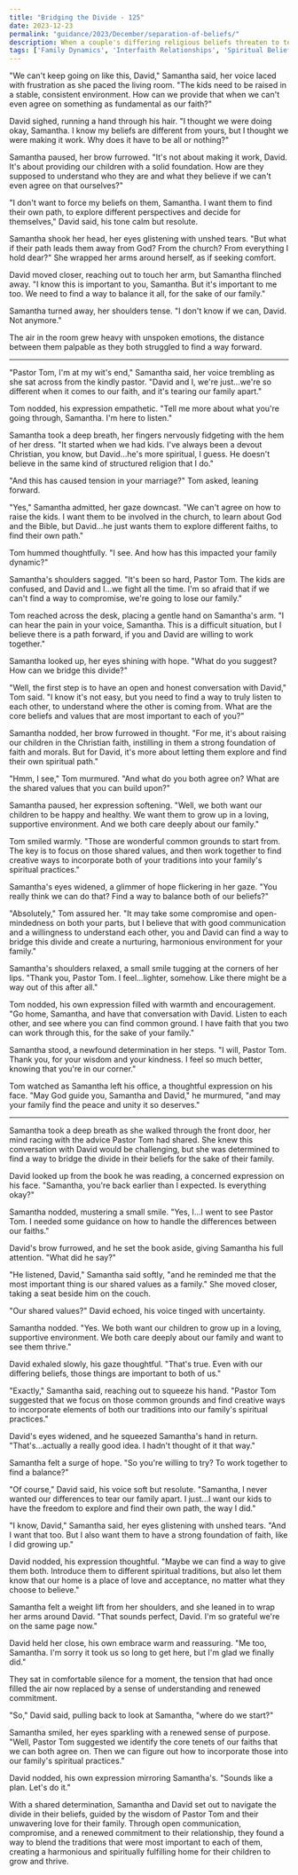```yaml
---
title: "Bridging the Divide - 125"
date: 2023-12-23
permalink: "guidance/2023/December/separation-of-beliefs/"
description: When a couple's differing religious beliefs threaten to tear their family apart, they seek the wisdom of Pastor Tom Rhodes to help them find common ground and preserve their relationship.
tags: ['Family Dynamics', 'Interfaith Relationships', 'Spiritual Beliefs', 'Communication and Compromise', 'Pastoral Guidance']
---
```

"We can't keep going on like this, David," Samantha said, her voice laced with frustration as she paced the living room. "The kids need to be raised in a stable, consistent environment. How can we provide that when we can't even agree on something as fundamental as our faith?"

David sighed, running a hand through his hair. "I thought we were doing okay, Samantha. I know my beliefs are different from yours, but I thought we were making it work. Why does it have to be all or nothing?"

Samantha paused, her brow furrowed. "It's not about making it work, David. It's about providing our children with a solid foundation. How are they supposed to understand who they are and what they believe if we can't even agree on that ourselves?"

"I don't want to force my beliefs on them, Samantha. I want them to find their own path, to explore different perspectives and decide for themselves," David said, his tone calm but resolute.

Samantha shook her head, her eyes glistening with unshed tears. "But what if their path leads them away from God? From the church? From everything I hold dear?" She wrapped her arms around herself, as if seeking comfort.

David moved closer, reaching out to touch her arm, but Samantha flinched away. "I know this is important to you, Samantha. But it's important to me too. We need to find a way to balance it all, for the sake of our family."

Samantha turned away, her shoulders tense. "I don't know if we can, David. Not anymore."

The air in the room grew heavy with unspoken emotions, the distance between them palpable as they both struggled to find a way forward.

***

"Pastor Tom, I'm at my wit's end," Samantha said, her voice trembling as she sat across from the kindly pastor. "David and I, we're just...we're so different when it comes to our faith, and it's tearing our family apart."

Tom nodded, his expression empathetic. "Tell me more about what you're going through, Samantha. I'm here to listen."

Samantha took a deep breath, her fingers nervously fidgeting with the hem of her dress. "It started when we had kids. I've always been a devout Christian, you know, but David...he's more spiritual, I guess. He doesn't believe in the same kind of structured religion that I do."

"And this has caused tension in your marriage?" Tom asked, leaning forward.

"Yes," Samantha admitted, her gaze downcast. "We can't agree on how to raise the kids. I want them to be involved in the church, to learn about God and the Bible, but David...he just wants them to explore different faiths, to find their own path."

Tom hummed thoughtfully. "I see. And how has this impacted your family dynamic?"

Samantha's shoulders sagged. "It's been so hard, Pastor Tom. The kids are confused, and David and I...we fight all the time. I'm so afraid that if we can't find a way to compromise, we're going to lose our family."

Tom reached across the desk, placing a gentle hand on Samantha's arm. "I can hear the pain in your voice, Samantha. This is a difficult situation, but I believe there is a path forward, if you and David are willing to work together."

Samantha looked up, her eyes shining with hope. "What do you suggest? How can we bridge this divide?"

"Well, the first step is to have an open and honest conversation with David," Tom said. "I know it's not easy, but you need to find a way to truly listen to each other, to understand where the other is coming from. What are the core beliefs and values that are most important to each of you?"

Samantha nodded, her brow furrowed in thought. "For me, it's about raising our children in the Christian faith, instilling in them a strong foundation of faith and morals. But for David, it's more about letting them explore and find their own spiritual path."

"Hmm, I see," Tom murmured. "And what do you both agree on? What are the shared values that you can build upon?"

Samantha paused, her expression softening. "Well, we both want our children to be happy and healthy. We want them to grow up in a loving, supportive environment. And we both care deeply about our family."

Tom smiled warmly. "Those are wonderful common grounds to start from. The key is to focus on those shared values, and then work together to find creative ways to incorporate both of your traditions into your family's spiritual practices."

Samantha's eyes widened, a glimmer of hope flickering in her gaze. "You really think we can do that? Find a way to balance both of our beliefs?"

"Absolutely," Tom assured her. "It may take some compromise and open-mindedness on both your parts, but I believe that with good communication and a willingness to understand each other, you and David can find a way to bridge this divide and create a nurturing, harmonious environment for your family."

Samantha's shoulders relaxed, a small smile tugging at the corners of her lips. "Thank you, Pastor Tom. I feel...lighter, somehow. Like there might be a way out of this after all."

Tom nodded, his own expression filled with warmth and encouragement. "Go home, Samantha, and have that conversation with David. Listen to each other, and see where you can find common ground. I have faith that you two can work through this, for the sake of your family."

Samantha stood, a newfound determination in her steps. "I will, Pastor Tom. Thank you, for your wisdom and your kindness. I feel so much better, knowing that you're in our corner."

Tom watched as Samantha left his office, a thoughtful expression on his face. "May God guide you, Samantha and David," he murmured, "and may your family find the peace and unity it so deserves."

***

Samantha took a deep breath as she walked through the front door, her mind racing with the advice Pastor Tom had shared. She knew this conversation with David would be challenging, but she was determined to find a way to bridge the divide in their beliefs for the sake of their family.

David looked up from the book he was reading, a concerned expression on his face. "Samantha, you're back earlier than I expected. Is everything okay?"

Samantha nodded, mustering a small smile. "Yes, I...I went to see Pastor Tom. I needed some guidance on how to handle the differences between our faiths."

David's brow furrowed, and he set the book aside, giving Samantha his full attention. "What did he say?"

"He listened, David," Samantha said softly, "and he reminded me that the most important thing is our shared values as a family." She moved closer, taking a seat beside him on the couch.

"Our shared values?" David echoed, his voice tinged with uncertainty.

Samantha nodded. "Yes. We both want our children to grow up in a loving, supportive environment. We both care deeply about our family and want to see them thrive."

David exhaled slowly, his gaze thoughtful. "That's true. Even with our differing beliefs, those things are important to both of us."

"Exactly," Samantha said, reaching out to squeeze his hand. "Pastor Tom suggested that we focus on those common grounds and find creative ways to incorporate elements of both our traditions into our family's spiritual practices."

David's eyes widened, and he squeezed Samantha's hand in return. "That's...actually a really good idea. I hadn't thought of it that way."

Samantha felt a surge of hope. "So you're willing to try? To work together to find a balance?"

"Of course," David said, his voice soft but resolute. "Samantha, I never wanted our differences to tear our family apart. I just...I want our kids to have the freedom to explore and find their own path, the way I did."

"I know, David," Samantha said, her eyes glistening with unshed tears. "And I want that too. But I also want them to have a strong foundation of faith, like I did growing up."

David nodded, his expression thoughtful. "Maybe we can find a way to give them both. Introduce them to different spiritual traditions, but also let them know that our home is a place of love and acceptance, no matter what they choose to believe."

Samantha felt a weight lift from her shoulders, and she leaned in to wrap her arms around David. "That sounds perfect, David. I'm so grateful we're on the same page now."

David held her close, his own embrace warm and reassuring. "Me too, Samantha. I'm sorry it took us so long to get here, but I'm glad we finally did."

They sat in comfortable silence for a moment, the tension that had once filled the air now replaced by a sense of understanding and renewed commitment.

"So," David said, pulling back to look at Samantha, "where do we start?"

Samantha smiled, her eyes sparkling with a renewed sense of purpose. "Well, Pastor Tom suggested we identify the core tenets of our faiths that we can both agree on. Then we can figure out how to incorporate those into our family's spiritual practices."

David nodded, his own expression mirroring Samantha's. "Sounds like a plan. Let's do it."

With a shared determination, Samantha and David set out to navigate the divide in their beliefs, guided by the wisdom of Pastor Tom and their unwavering love for their family. Through open communication, compromise, and a renewed commitment to their relationship, they found a way to blend the traditions that were most important to each of them, creating a harmonious and spiritually fulfilling home for their children to grow and thrive.

